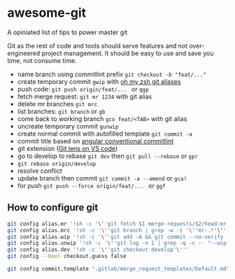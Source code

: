 # awesome-git
A opiniated list of tips to power master git

Git as the rest of code and tools should serve features and not over-engineered project management.
It should be easy to use and save you time, not consume time.

- name branch using commitlint prefix `git checkout -b "feat/..."`
- create temporary commit `gwip` with [oh my zsh git aliases](https://github.com/ohmyzsh/ohmyzsh/blob/master/plugins/git/git.plugin.zsh)
- push code: `git push origin/feat/... ` or `ggp`
- fetch merge request: `git mr 1234` with git alias 
- delete mr branches `git mrc`
- list branches: `git branch` or `gb`
- come back to working branch `gco feat/<TAB>` with git alias 
- uncreate temporary commit `gunwip`
- create normal commit with autofilled template `git commit -a`
- commit title based on [angular conventional commitlint](https://github.com/conventional-changelog/commitlint/tree/master/@commitlint/config-conventional#type-enum)
- git extension ([Git lens on VS code](https://gitlens.amod.io/))
- go to develop to rebase `git dev` then `git pull --rebase` or `gpr`
- `git rebase origin/develop` 
- resolve conflict 
- update branch then commit `git commit -a --amend` or `gca!`
- for push `git push --force origin/feat/... ` or `ggf`

## How to configure git

```sh
git config alias.mr '!sh -c '\''git fetch $1 merge-requests/$2/head:mr-$1-$2 && git checkout mr-$1-$2'\'' -'
git config alias.mrc '!sh -c '\''git branch | grep -w -i '\''mr-.*'\'' | xargs git branch -D'\'' -'
git config alias.wip '!sh -c '\''git add -A && git commit --no-verify --no-gpg-sign -m '\''--wip-- [skip ci]'\'''\'' -'
git config alias.unwip '!sh -c '\''git log -n 1 | grep -q -c -- "--wip--" && git reset HEAD~1'\'' -'
git config alias.dev '!sh -c '\''git checkout develop'\'''
git config --bool checkout.guess false

git config commit.template ".gitlab/merge_request_templates/Default.md"
```

